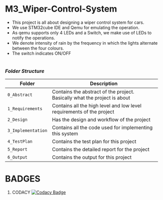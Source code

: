# M3_Wiper-Control-System
* This project is all about designing a wiper control system for cars. 
* We use STM32cube IDE and Qemu for emulating the operation. 
* As qemu supports only 4 LEDs and a Switch, we make use of LEDs to notify the operations.
* We denote intensity of rain by the frequency in which the lights alternate between the four colours.
* The switch indicates ON/OFF <br><br>
### ___Folder Structure___ <br>
| Folder | Description |
|--------|--------------|
| `0_Abstract` | Contains the abstract of the project. Basically what the project is about |
| `1_Requirements` | Contains all the high level and low level requirements of the project |
| `2_Design` | Has the design and workflow of the project |
| `3_Implementation` | Contains all the code used for implementing this system |
| `4_TestPlan` | Contains the test plan for this project |
| `5_Report` | Contains the detailed report for the project |
| `6_Output` | Contains the output for this project |

# BADGES
1. CODACY 
[![Codacy Badge](https://app.codacy.com/project/badge/Grade/afe030d2791b4955819083bf4f2a5057)](https://www.codacy.com/gh/rachiashtekar/M3_Wiper-Control-System/dashboard?utm_source=github.com&amp;utm_medium=referral&amp;utm_content=rachiashtekar/M3_Wiper-Control-System&amp;utm_campaign=Badge_Grade)
